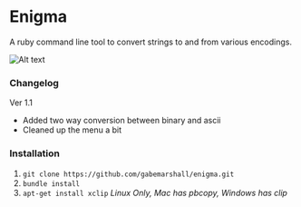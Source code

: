 Enigma
======

A ruby command line tool to convert strings to and from various encodings.

![Alt text](http://blog.gabemarshall.me/content/images/2014/May/enigma.png "Activities")


### Changelog

Ver 1.1

- Added two way conversion between binary and ascii
- Cleaned up the menu a bit

### Installation

1. ```git clone https://github.com/gabemarshall/enigma.git```
2. ``` bundle install ```
3. ```apt-get install xclip``` *Linux Only, Mac has pbcopy, Windows has clip*
